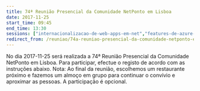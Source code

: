 ```yaml
---
title: 74ª Reunião Presencial da Comunidade NetPonto em Lisboa
date: 2017-11-25
start_time: 09:45
end_time: 13:30
sessions: ["internacionalizacao-de-web-apps-em-net","features-de-azure-sql-db-que-vao-salvar-o-dia"]
redirect_from: /reuniao/74a-reuniao-presencial-da-comunidade-netponto-em-lisboa/
---
```

No dia 2017-11-25 será realizada a 74ª  Reunião Presencial da Comunidade NetPonto em Lisboa. Para participar, efectue o registo de acordo com as instruções abaixo.
Nota: Ao final da reunião, escolhemos um restaurante próximo e fazemos um almoço em grupo para continuar o convívio e aproximar as pessoas. A participação é opcional.